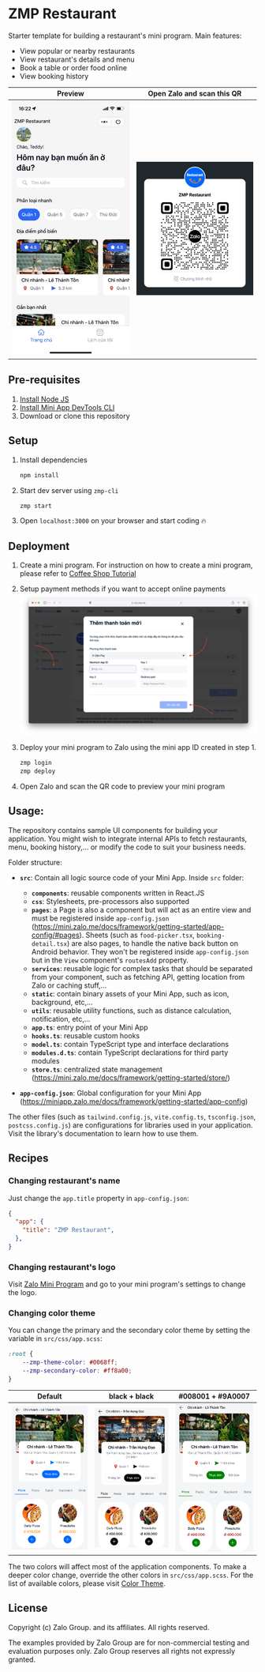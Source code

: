 # ZMP Restaurant

Starter template for building a restaurant's mini program. Main features:
- View popular or nearby restaurants
- View restaurant's details and menu
- Book a table or order food online
- View booking history

|                          Preview                           |               Open Zalo and scan this QR                |
| :--------------------------------------------------------: | :-----------------------------------------------------: |
| <img src="./docs/preview.jpg" alt="Home page" width="250"> | <img src="./docs/qr.png" alt="Entry point" width="250"> |

## Pre-requisites

1. [Install Node JS](https://nodejs.org/en/download/)
1. [Install Mini App DevTools CLI](https://miniapp.zalo.me/docs/dev-tools)
1. Download or clone this repository

## Setup

1. Install dependencies
	```bash
	npm install
	```

1. Start dev server using `zmp-cli`
	```bash
	zmp start
	```

1. Open `localhost:3000` on your browser and start coding 🔥

## Deployment

1. Create a mini program. For instruction on how to create a mini program, please refer to [Coffee Shop Tutorial](https://mini.zalo.me/docs/tutorial/step-1/#1-tạo-một-ứng-dụng-zalo-mini-program-mới-trên-trang-chủ-của-zalo-mini-program)

1. Setup payment methods if you want to accept online payments
	![](./docs/payment.png "Payment method")

2. Deploy your mini program to Zalo using the mini app ID created in step 1.
	```bash
	zmp login
	zmp deploy
	```

1. Open Zalo and scan the QR code to preview your mini program

## Usage:

The repository contains sample UI components for building your application. You might wish to integrate internal APIs to fetch restaurants, menu, booking history,... or modify the code to suit your business needs.

Folder structure:

* **`src`**: Contain all logic source code of your Mini App. Inside `src` folder:

	* **`components`**: reusable components written in React.JS
	* **`css`**: Stylesheets, pre-processors also supported
	* **`pages`**: a Page is also a component but will act as an entire view and must be registered inside `app-config.json` (https://mini.zalo.me/docs/framework/getting-started/app-config/#pages). Sheets (such as `food-picker.tsx`, `booking-detail.tsx`) are also pages, to handle the native back button on Android behavior. They won't be registered inside `app-config.json` but in the `View` component's `routesAdd` property.
	* **`services`**: reusable logic for complex tasks that should be separated from your component, such as fetching API, getting location from Zalo or caching stuff,...
	* **`static`**: contain binary assets of your Mini App, such as icon, background, etc,...
	* **`utils`**: reusable utility functions, such as distance calculation, notification, etc,...
	* **`app.ts`**: entry point of your Mini App
	* **`hooks.ts`**: reusable custom hooks
	* **`model.ts`**: contain TypeScript type and interface declarations
	* **`modules.d.ts`**: contain TypeScript declarations for third party modules
	* **`store.ts`**: centralized state management (https://mini.zalo.me/docs/framework/getting-started/store/)

* **`app-config.json`**: Global configuration for your Mini App (https://miniapp.zalo.me/docs/framework/getting-started/app-config)

The other files (such as `tailwind.config.js`, `vite.config.ts`, `tsconfig.json`, `postcss.config.js`) are configurations for libraries used in your application. Visit the library's documentation to learn how to use them.

## Recipes

### Changing restaurant's name

Just change the `app.title` property in `app-config.json`:

```json
{
  "app": {
    "title": "ZMP Restaurant",
  },
}
```

### Changing restaurant's logo

Visit [Zalo Mini Program](https://mini.zalo.me/) and go to your mini program's settings to change the logo.

### Changing color theme

You can change the primary and the secondary color theme by setting the variable in `src/css/app.scss`:

```scss
:root {
	--zmp-theme-color: #0068ff;
	--zmp-secondary-color: #ff8a00;
}
```

| Default                                                                  | black + black                                                        | #008001 + #9A0007                                                    |
| ------------------------------------------------------------------------ | -------------------------------------------------------------------- | -------------------------------------------------------------------- |
| <img src="./docs/variant-default.png" alt="Default variant" width="200"> | <img src="./docs/variant-black.png" alt="Black variant" width="200"> | <img src="./docs/variant-green.png" alt="Green variant" width="200"> |

The two colors will affect most of the application components. To make a deeper color change, override the other colors in `src/css/app.scss`. For the list of available colors, please visit [Color Theme](https://mini.zalo.me/docs/framework/components/color-themes/).

## License

Copyright (c) Zalo Group. and its affiliates. All rights reserved.

The examples provided by Zalo Group are for non-commercial testing and evaluation
purposes only. Zalo Group reserves all rights not expressly granted.

